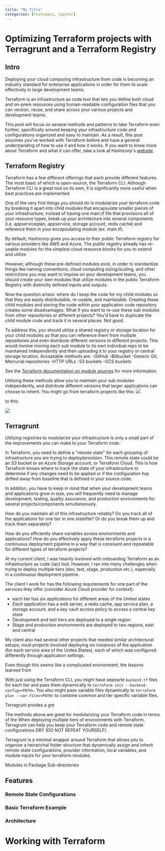 ```yaml
---
title: "My Title"
categories: [fastpages, jupyter]
---
```

# Optimizing Terraform projects with Terragrunt and a Terraform Registry

## Intro

Deploying your cloud computing infrastructure from code is becoming an industry standard for enterprise applications in order for them to scale effectively in large development teams.

Terraform  is an infrastructure as code tool that lets you define both cloud and on-prem resources using human-readable configuration files that you can version, reuse, and share across your various projects and development teams.

This post will focus on several methods and patterns to take Terraform even further, specifically around keeping your infrastructure code and configurations organized and easy to maintain. As a result, this post assumes you've worked with Terraform before and have a general understanding of how to use it and how it works. If you want to know more about Terraform and what it can offer, take a look at Hashicorp's [website]().


## Terraform Registry
Terraform has a few different offerings that each provide different features. The most basic of which is open-source, the Terraform CLI. Although Terraform CLI is a great tool on its own, it is significantly more useful when best practices are implemented. 

One of the very first things you should do is modularize your terraform code by breaking it apart into child modules that encapsulate smaller pieces of your infrastructure;  instead of having one main.tf file that provisions all of your resource types, break up your architecture into several components (i.e. appserviceplan, appservice, storage account, redis cache) and reference them in your encapsulating module (ex. main.tf). 

By default, Hashicorp gives you access to their public Terraform registry for various providers like AWS and Azure. The public registry already has re-usable modules for the simplest cloud resource blocks for you to extend and utilize.

However, although these pre-defined modules exist, in order to standardize things like naming conventions, cloud computing sizing/scaling, and other restrictions you may want to impose on your development teams, you should create your own modules that utilize modules in the public Terraform Registry with distinctly defined inputs and outputs.

Now the question arises: where do I keep the code for my child modules so that they are easily distributable, re-usable, and maintaiable. Creating these child modules and storing the code within your application code repository creates some disadvantages. What if you want to re-use these sub modules from other repositories or different projects? You'd have to duplicate the child module code and track it in several places. Not good.

To address this, you should utilize a shared registry or storage location for your child modules so that you can reference them from multiple repositories and even distribute different versions to different projects. This would involve moving each sub module to its own individual repo to be maintained independently and then uploading it to your registry or central storage location. Acceptable methods are:
-GitHub
-Bitbucket
-Generic Git, Mercurial repositories
-HTTP URLs
-S3 buckets
-GCS buckets

See the [Terraform documentation on module sources](https://www.terraform.io/language/modules/sources) for more information. 

Utilizing these methods allow you to maintain your sub modules independently, and distribute different versions that larger applications can choose to inherit. You might go from terraform projects like this:
![](./img/pre_modular.png)

to  this:

![](./img/modular.png)




## Terragrunt

Utilizing registries to modularize your infrastructure is only a small part of the improvements you can make to your Terraform code.

In Terraform, you need to define a "remote state" for each grouping of infrastructure you are trying to deploy/provision. This remote state could be an S3 bucket or an Azure Storage account, or Terraform Cloud. This is how Terraform knows where to track the state of your infrastructure to determine if any changes need to be applied or if the configuration has drifted away from baseline that is defined in your source code. 

In addiiton, you have to keep in mind that when your development teams and applications grow in size, you will frequently need to manage development, testing, quality assurance, and production environments for several projects/components simultaneously. 

How do you maintain all of this infrastructure reliably? Do you track all of the applications for one tier in one statefile? Or do you break them up and track them separately?

How do you efficiently share variables across environments and applications? How do you effectively apply these terraform projects in a continuous deployment pipeline in a way that is consisent and repeatable for different types of terraform projects?


At my current client, I was heavily involved with onboarding Terraform as an infrastructure as code (iac) tool. However, I ran into many challenges when trying to deploy multiple tiers (dev, test, stage, production etc.), especially in a continuous deployment pipeline.

The client I work for has the following requirements for one part of the services they offer (consider Azure Cloud provider for context):
- each tier has *six applications* for different areas of the United states
- *Each application* has a web server, a redis cache, app service plan, a storage account, and a key vault access policy to access a central key store
- Development and test tiers are deployed to a single region
- Stage and production environments are deployed to two regions, east and central

My client also had several other projects that needed similar architectural setups; most projects involved deploying six instances of the application (for each service area of the Unites States), each of which was configured differently through application settings.

Even though this seems like a complicated environment, the lessons learned from 



With just using the Terraform CLI, you might have sepearte ```backend.tf``` files for each tier and pass them dynamically to ```terraform init --backend-config=<PATH>```. You also might pass variable files dynamically to ```terraform plan --var-file=<PATH>``` to combine common and tier specific variable files. 

Terragrunt proides a gre

The methods above are great for modularizing your Terraform code in terms of the 
When deploying multiple tiers of environments with Terraform, Terragrunt can help you keep your Terraform code and remote state configurations DRY (DO NOT REPEAT YOURSELF).

Terragrunt is a minimal wrapper around Terraform that allows you to organize a heirarichal folder structure that dynamically assign and inherit remote state configurations, provider information, local variables, and module inputs for your terraform modules.


Modules in Package Sub-directories

##

## Features
### Remote State Configurations

### Basic Terraform Example




### Architecture

# Working with Terraform
